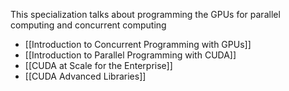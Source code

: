 This specialization talks about programming the GPUs for parallel computing and concurrent computing
- [[Introduction to Concurrent Programming with GPUs]] 
- [[Introduction to Parallel Programming with CUDA]]
- [[CUDA at Scale for the Enterprise]]
- [[CUDA Advanced Libraries]]
